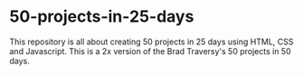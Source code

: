 # 50-projects-in-25-days

This repository is all about creating 50 projects in 25 days using HTML, CSS and Javascript.
This is a 2x version of the Brad Traversy's 50 projects in 50 days.

